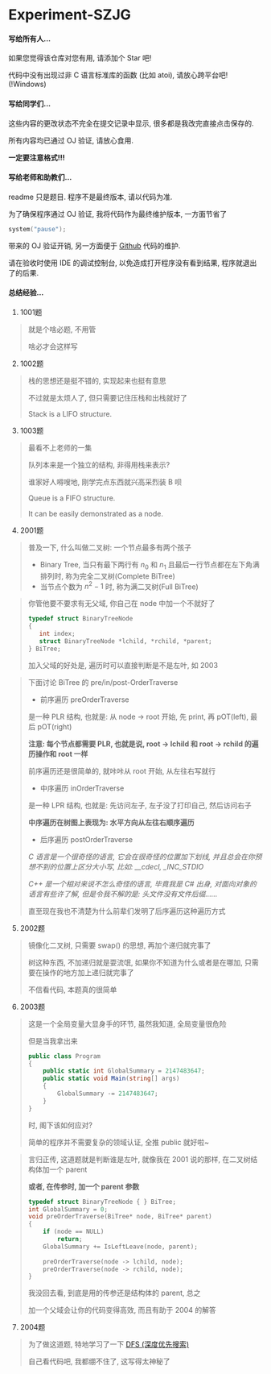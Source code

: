 # Experiment-SZJG

#### 写给所有人...

如果您觉得该仓库对您有用, 请添加个 Star 吧!

代码中没有出现过非 C 语言标准库的函数 (比如 atoi), 请放心跨平台吧! (!Windows)

#### 写给同学们...

这些内容的更改状态不完全在提交记录中显示, 很多都是我改完直接点击保存的.

所有内容均已通过 OJ 验证, 请放心食用.

**一定要注意格式!!!**

#### 写给老师和助教们...

readme 只是题目. 程序不是最终版本, 请以代码为准.

为了确保程序通过 OJ 验证, 我将代码作为最终维护版本, 一方面节省了

```c
system("pause");
```

带来的 OJ 验证开销, 另一方面便于 [Github](https://github.com/NeptuneZhao/Experiment-SZJG) 代码的维护.

请在验收时使用 IDE 的调试控制台, 以免造成打开程序没有看到结果, 程序就退出了的后果.

#### 总结经验...

1. 1001题
> 就是个啥必题, 不用管
> 
> 啥必才会这样写

2. 1002题
> 栈的思想还是挺不错的, 实现起来也挺有意思
> 
> 不过就是太烦人了, 但只需要记住压栈和出栈就好了
> 
> Stack is a LIFO structure.

3. 1003题
> 最看不上老师的一集
> 
> 队列本来是一个独立的结构, 非得用栈来表示?
> 
> 谁家好人嘚嗖地, 刚学完点东西就兴高采烈装 B 呗
> 
> Queue is a FIFO structure.
> 
> It can be easily demonstrated as a node.

4. 2001题
> 普及一下, 什么叫做二叉树: 一个节点最多有两个孩子
> 
> - Binary Tree, 当只有最下两行有 $n_0$ 和 $n_1$ 且最后一行节点都在左下角满排列时, 称为完全二叉树(Complete BiTree)
> - 当节点个数为 $n^2 - 1$ 时, 称为满二叉树(Full BiTree)

> 你管他要不要求有无父域, 你自己在 node 中加一个不就好了
> 
> ```c
> typedef struct BinaryTreeNode
> {
>    int index;
>    struct BinaryTreeNode *lchild, *rchild, *parent;
> } BiTree;
> ```
> 
> 加入父域的好处是, 遍历时可以直接判断是不是左叶, 如 2003

> 下面讨论 BiTree 的 pre/in/post-OrderTraverse
> 
> - 前序遍历 preOrderTraverse
> 
> 是一种 PLR 结构, 也就是: 从 node -> root 开始, 先 print, 再 pOT(left), 最后 pOT(right)
> 
> **注意: 每个节点都需要 PLR, 也就是说, root -> lchild 和 root -> rchild 的遍历操作和 root 一样**
> 
> 前序遍历还是很简单的, 就咔咔从 root 开始, 从左往右写就行
> 
> - 中序遍历 inOrderTraverse
> 
> 是一种 LPR 结构, 也就是: 先访问左子, 左子没了打印自己, 然后访问右子
> 
> **中序遍历在树图上表现为: 水平方向从左往右顺序遍历**
> 
> - 后序遍历 postOrderTraverse
> 
> *C 语言是一个很奇怪的语言, 它会在很奇怪的位置加下划线, 并且总会在你预想不到的位置上区分大小写, 比如: __cdecl, _INC_STDIO*
> 
> *C++ 是一个相对来说不怎么奇怪的语言, 毕竟我是 C# 出身, 对面向对象的语言有些许了解, 但是令我不解的是: 头文件没有文件后缀......*
> 
> 直至现在我也不清楚为什么前辈们发明了后序遍历这种遍历方式

5. 2002题
> 镜像化二叉树, 只需要 swap() 的思想, 再加个递归就完事了
> 
> 树这种东西, 不加递归就是耍流氓, 如果你不知道为什么或者是在哪加, 只需要在操作的地方加上递归就完事了
> 
> 不信看代码, 本题真的很简单

6. 2003题
> 这是一个全局变量大显身手的环节, 虽然我知道, 全局变量很危险
> 
> 但是当我拿出来
> 
> ```csharp
> public class Program
> {
>     public static int GlobalSummary = 2147483647;
>     public static void Main(string[] args)
>     {
>         GlobalSummary -= 2147483647;
>     }
> }
> ```
> 时, 阁下该如何应对?
> 
> 简单的程序并不需要复杂的领域认证, 全推 public 就好啦~

> 言归正传, 这道题就是判断谁是左叶, 就像我在 2001 说的那样, 在二叉树结构体加一个 parent
> 
> **或者, 在传参时, 加一个 parent 参数**
> 
> ```c
> typedef struct BinaryTreeNode { } BiTree;
> int GlobalSummary = 0;
> void preOrderTraverse(BiTree* node, BiTree* parent)
> {
>     if (node == NULL)
>         return;
>     GlobalSummary += IsLeftLeave(node, parent);
>     
>     preOrderTraverse(node -> lchild, node);
>     preOrderTraverse(node -> rchild, node);
> }
> ```
> 
> 我没回去看, 到底是用的传参还是结构体的 parent, 总之
> 
> 加一个父域会让你的代码变得高效, 而且有助于 2004 的解答

7. 2004题
> 为了做这道题, 特地学习了一下 [DFS (深度优先搜索)](https://oi-wiki.org/search/dfs/)
> 
> 自己看代码吧, 我都绷不住了, 这写得太神秘了
